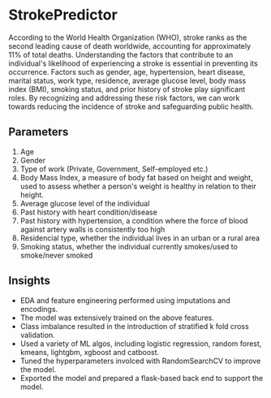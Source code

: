 # StrokePredictor

According to the World Health Organization (WHO), stroke ranks as the second leading cause of death worldwide, accounting for approximately 11% of total deaths. Understanding the factors that contribute to an individual's likelihood of experiencing a stroke is essential in preventing its occurrence. Factors such as gender, age, hypertension, heart disease, marital status, work type, residence, average glucose level, body mass index (BMI), smoking status, and prior history of stroke play significant roles. By recognizing and addressing these risk factors, we can work towards reducing the incidence of stroke and safeguarding public health.


## Parameters
1) Age
2) Gender
3) Type of work (Private, Government, Self-employed etc.) 
4) Body Mass Index, a measure of body fat based on height and weight, used to assess whether a person's weight is healthy in relation to their height.
5) Average glucose level of the individual
6) Past history with heart condition/disease
7) Past history with hypertension, a condition where the force of blood against artery walls is consistently too high
8) Residencial type, whether the individual lives in an urban or a rural area
9) Smoking status, whether the individual currently smokes/used to smoke/never smoked

## Insights
- EDA and feature engineering performed using imputations and encodings.
- The model was extensively trained on the above features.
- Class imbalance resulted in the introduction of stratified k fold cross validation.
- Used a variety of ML algos, including logistic regression, random forest, kmeans, lightgbm, xgboost and catboost.
- Tuned the hyperparameters involced with RandomSearchCV to improve the model.
- Exported the model and prepared a flask-based back end to support the model.
